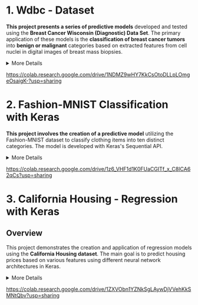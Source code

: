 # 1. Wdbc - Dataset
   
**This project presents a series of predictive models** developed and tested using the **Breast Cancer Wisconsin (Diagnostic) Data Set**. The primary application of these models is the **classification of breast cancer tumors** into **benign or malignant** categories based on extracted features from cell nuclei in digital images of breast mass biopsies.

<details>
<summary>More Details</summary>
   
## Comparison model
Several machine learning models have been employed and evaluated to determine their effectiveness in predicting the malignancy of breast tumors. The models tested include, but are not limited to:

- **SGDClassifier**
- **Random Forest Classifier**
- **K-Nearest Neighbors Classifier**
- **Gaussian Process Classifier**
- **MLPClassifier**
  
A comparative analysis has been conducted to assess the **accuracy, precision, recall, F1-score, and ROC-AUC** among other metrics for each of the models.
The model results are **summarized in graphs** to make it easier to understand how each model performs.

</details>

https://colab.research.google.com/drive/1NDMZ9wHY7KkCsOtoDLLpLOmgeOsaigK-?usp=sharing

# 2. Fashion-MNIST Classification with Keras
**This project involves the creation of a predictive model** utilizing the Fashion-MNIST dataset to classify clothing items into ten distinct categories. The model is developed with Keras's Sequential API.

<details>
<summary>More Details</summary>

## Results of model
The results of the various metrics are displayed and plotted in graphs, providing a clear visual summary of the model's classification capabilities.

## Dataset Overview
The Fashion-MNIST set contains 70,000 grayscale images, with 60,000 for training and 10,000 for testing, each 28x28 pixels in size, and labeled from 0 to 9 to denote different fashion articles like T-shirts, trousers, and bags.

</details>

https://colab.research.google.com/drive/1z6_VHF1d1K0FUaCGITf_x_C8ICA62qCs?usp=sharing

# 3. California Housing - Regression with Keras

## Overview
This project demonstrates the creation and application of regression models using the **California Housing dataset**. The main goal is to predict housing prices based on various features using different neural network architectures in Keras.

<details>
<summary>More Details</summary>

### Dataset and Preprocessing
- **Dataset:** _California Housing dataset_
- **Split:** _Training, validation, and test sets_
- **Preprocessing:** _Data normalization_

### Model Development
Several models are developed using Keras:

1. **Sequential API Model:** 
   - **Architecture:** _Multiple dense layers with ReLU activation_
   - **Metrics:** _Root Mean Squared Error (RMSE)_
   - **Training:** _20 epochs with validation data_

2. **Functional API Model:** 
   - **Complex Architecture:** _Allows multiple inputs and outputs_
   - **Feature Processing:** _Different subsets of input through various paths_
   - **Auxiliary Output:** _Includes an auxiliary output for regularization_

3. **Subclassing API Model:**
   - **Dynamic Model Building:** _Using the subclassing approach_
   - **Customized Architecture:** _A wider range of operations_
   - **Dual Outputs:** _Simultaneous training of main and auxiliary outputs_

### Results
- **Evaluation:** _Models evaluated using metrics like RMSE_
- **Visualization:** _Comparative graphs for training performance_
- **Predictions:** _Assessment of model performance on test data_

### Visualization
- **Model Architectures:** _Visualized using plots_
- **Training Progress:** _Graphical representation_

</details>

https://colab.research.google.com/drive/1ZXVObn1YZNkSgLAywDjVVehKkSMNtQbv?usp=sharing
